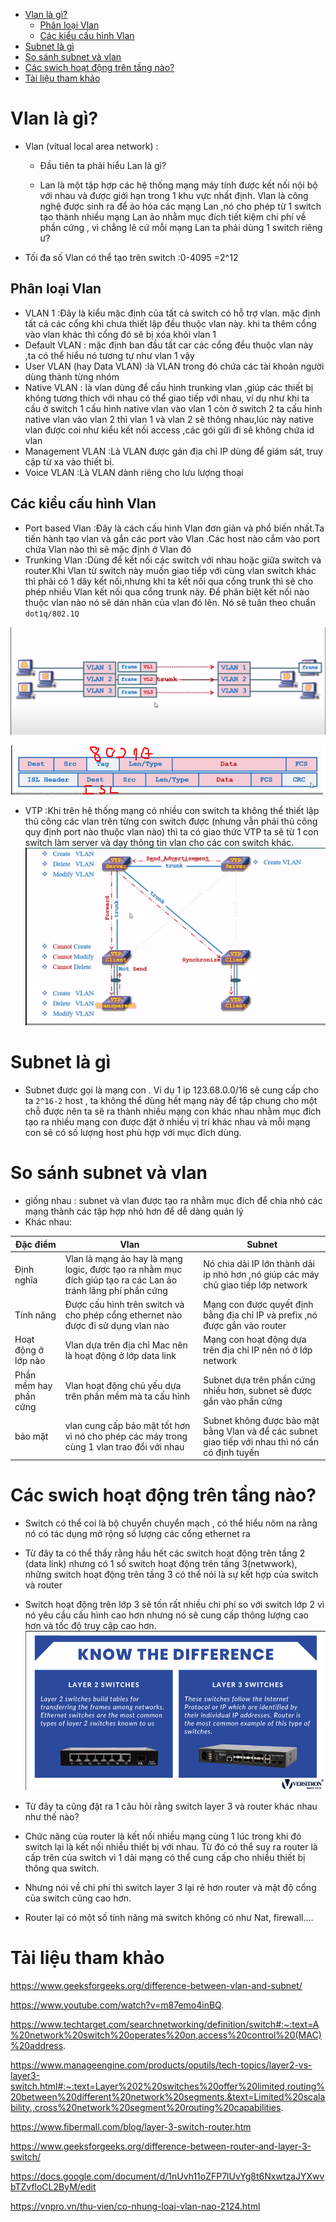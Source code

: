 - [Vlan là gì?](#vlan-là-gì)
  - [Phân loại Vlan](#phân-loại-vlan)
  - [Các kiểu cấu hình Vlan](#các-kiểu-cấu-hình-vlan)
- [Subnet là gì](#subnet-là-gì)
- [So sánh subnet và vlan](#so-sánh-subnet-và-vlan)
- [Các swich hoạt động trên tầng nào?](#các-swich-hoạt-động-trên-tầng-nào)
- [Tài liệu tham khảo](#tài-liệu-tham-khảo)

# Vlan là gì?
- Vlan (vitual local area network) :
    - Đầu tiên ta phải hiểu Lan là gì?

    - Lan là một tập hợp các hệ thống mạng máy tính được kết nối nội bộ với nhau và được giới hạn trong 1 khu vực nhất định. Vlan là công nghệ được sinh ra để ảo hóa các mạng Lan ,nó cho phép từ 1 switch tạo thành nhiều mạng Lan ảo nhằm mục đích tiết kiệm chi phí về phần cứng , vì chẳng lẽ cứ mỗi mạng Lan ta phải dùng 1 switch riêng ư?

- Tối đa số Vlan có thể tạo trên switch :0-4095 =2^12
## Phân loại Vlan 
- VLAN 1 :Đây là kiểu mặc định của tất cả switch có hỗ trợ vlan. mặc định tất cả các cổng khi chưa thiết lập đều thuộc vlan này. khi ta thêm cổng vào vlan khác thì cổng đó sẽ bị xóa khỏi vlan 1
- Default VLAN : mặc định ban đầu tất car các cổng đều thuộc vlan này ,ta có thể hiểu nó tương tự như vlan 1 vậy
- User VLAN (hay Data VLAN) :là VLAN trong đó chứa các tài khoản người dùng thành từng nhóm
- Native VLAN : là vlan dùng để cấu hình trunking vlan ,giúp các thiết bị không tương thích với nhau có thể giao tiếp với nhau, ví dụ như khi ta cấu ở switch 1 cấu hình native vlan vào vlan 1 còn ở switch 2 ta cấu hình native vlan vào vlan 2 thì vlan 1 và vlan 2 sẽ thông nhau,lúc này native vlan được coi như kiểu kết nối access ,các gói gửi đi sẽ không chứa id vlan 
- Management VLAN :Là VLAN được gán địa chỉ IP dùng để giám sát, truy cập từ xa vào thiết bị.
- Voice VLAN :Là VLAN dành riêng cho lưu lượng thoại
## Các kiểu cấu hình Vlan
- Port based Vlan :Đây là cách cấu hình Vlan đơn giản và phổ biến nhất.Ta tiến hành tạo vlan và gắn các port vào Vlan .Các host nào cắm vào port chứa Vlan nào thì sẽ mặc định ở Vlan đó
- Trunking Vlan :Dùng để kết nối các switch với nhau hoặc giữa switch và router.Khi Vlan từ switch này muốn giao tiếp với cùng vlan switch khác thì phải có 1 dây kết nối,nhưng khi ta kết nối qua cổng trunk thì sẽ cho phép nhiều Vlan kết nối qua cổng trunk này. Để phân biệt kết nối nào thuộc vlan nào nó sẽ dán nhãn của vlan đó lên. Nó sẽ tuân theo chuẩn `dot1q/802.1Q`
  
![Alt](/thuctap/anh/Screenshot_38.png)

![Alt](/thuctap/anh/Screenshot_39.png)

- VTP :Khi trên hệ thống mạng có nhiều con switch ta không thể thiết lập thủ công các vlan trên từng con switch được (nhưng vẫn phải thủ công quy định port nào thuộc vlan nào) thì ta có giao thức VTP ta sẽ từ 1 con switch làm server và dạy thông tin vlan cho các con switch khác.
![Alt](/thuctap/anh/Screenshot_40.png)
# Subnet là gì
- Subnet được gọi là mạng con . Ví dụ 1 ip 123.68.0.0/16 sẽ cung cấp cho ta `2^16-2` host , ta không thể dùng hết mạng này để tập chung cho một chỗ được nên ta sẽ ra thành nhiều mạng con khác nhau nhằm mục đích tạo ra nhiều mạng con được đặt ở nhiều vị trí khác nhau và mỗi mạng con sẽ có số lượng host phù hợp với mục đích dùng.

# So sánh subnet và vlan
- giống nhau : subnet và vlan được tạo ra nhằm mục đích để chia nhỏ các mạng thành các tập hợp nhỏ hơn để dễ dàng quản lý
- Khác nhau:

|Đặc điểm|Vlan|Subnet|
|--------|----|------|
|Định nghĩa|Vlan là mạng ảo hay là mạng logic, được tạo ra nhằm mục đích giúp tạo ra các Lan ảo tránh lãng phí phần cứng | Nó chia dải IP lớn thành dải ip nhỏ hơn ,nó giúp các máy chủ giao tiếp lớp network|
|Tính năng|Được cấu hình trên switch và cho phép cổng ethernet nào được đi sử dụng vlan nào|Mạng con được quyết định bằng địa chỉ IP và prefix ,nó được gắn vào router|
|Hoạt động ở lớp nào|Vlan dựa trên địa chỉ Mac nên là hoạt động ở lớp data link|Mạng con hoạt động dựa trên địa chỉ IP nên nó ở lớp network|
|Phần mềm hay phần cứng|Vlan hoạt động chủ yếu dựa trên phần mềm mà ta cấu hình|Subnet dựa trên phần cứng nhiều hơn, subnet sẽ được gắn vào phần cứng|
|bảo mật|vlan cung cấp bảo mật tốt hơn vì nó cho phép các máy trong cùng 1 vlan trao đổi với nhau|Subnet không được bảo mật bằng Vlan và để các subnet giao tiếp với nhau thì nó cần có định tuyến|

# Các swich hoạt động trên tầng nào?
- Switch có thể coi là bộ chuyển chuyển mạch , có thể hiểu nôm na rằng nó có tác dụng mở rộng số lượng các cổng ethernet ra
- Từ đây ta có thể thấy rằng hầu hết các switch hoạt động trên tầng 2 (data link) nhưng có 1 số switch hoạt động trên tầng 3(netwwork), những switch hoạt động trên tầng 3 có thể nói là sự kết hợp của switch và router
- Switch hoạt động trên lớp 3 sẽ tốn rất nhiều chi phí so với switch lớp 2 vì nó yêu cầu cấu hình cao hơn nhưng nó sẽ cung cấp thông lượng cao hơn và tốc độ truy cập cao hơn.
![Alt](/thuctap/anh/Screenshot_32.png)


- Từ đây ta cũng đặt ra 1 câu hỏi rằng switch layer 3 và router khác nhau như thế nào?
- Chức năng của router là kết nối nhiều mạng cùng 1 lúc trong khi đó switch lại là kết nối nhiều thiết bị với nhau. Từ đó có thể suy ra router là cấp trên của switch vì 1 dải mạng có thể cung cấp cho nhiều thiết bị thông qua switch.
- Nhưng nói về chi phí thì switch layer 3 lại rẻ hơn router và mật độ cổng của switch cũng cao hơn.
- Router lại có một số tính năng mà switch không có như Nat, firewall....
# Tài liệu tham khảo

https://www.geeksforgeeks.org/difference-between-vlan-and-subnet/

https://www.youtube.com/watch?v=m87emo4inBQ.

https://www.techtarget.com/searchnetworking/definition/switch#:~:text=A%20network%20switch%20operates%20on,access%20control%20(MAC)%20address.

https://www.manageengine.com/products/oputils/tech-topics/layer2-vs-layer3-switch.html#:~:text=Layer%202%20switches%20offer%20limited,routing%20between%20different%20network%20segments.&text=Limited%20scalability.,cross%20network%20segment%20routing%20capabilities.

https://www.fibermall.com/blog/layer-3-switch-router.htm

https://www.geeksforgeeks.org/difference-between-router-and-layer-3-switch/

https://docs.google.com/document/d/1nUvh11oZFP7lUvYg8t6NxwtzaJYXwvbTZvfloCL2ByM/edit

https://vnpro.vn/thu-vien/co-nhung-loai-vlan-nao-2124.html
